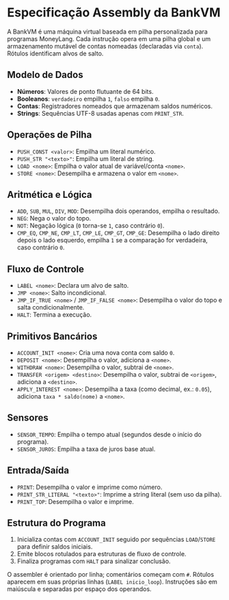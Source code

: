 # Especificação Assembly da BankVM

A BankVM é uma máquina virtual baseada em pilha personalizada para programas MoneyLang. Cada instrução opera em uma pilha global e um armazenamento mutável de contas nomeadas (declaradas via `conta`). Rótulos identificam alvos de salto.

## Modelo de Dados
- **Números**: Valores de ponto flutuante de 64 bits.
- **Booleanos**: `verdadeiro` empilha `1`, `falso` empilha `0`.
- **Contas**: Registradores nomeados que armazenam saldos numéricos.
- **Strings**: Sequências UTF-8 usadas apenas com `PRINT_STR`.

## Operações de Pilha
- `PUSH_CONST <valor>`: Empilha um literal numérico.
- `PUSH_STR "<texto>"`: Empilha um literal de string.
- `LOAD <nome>`: Empilha o valor atual de variável/conta `<nome>`.
- `STORE <nome>`: Desempilha e armazena o valor em `<nome>`.

## Aritmética e Lógica
- `ADD`, `SUB`, `MUL`, `DIV`, `MOD`: Desempilha dois operandos, empilha o resultado.
- `NEG`: Nega o valor do topo.
- `NOT`: Negação lógica (`0` torna-se `1`, caso contrário `0`).
- `CMP_EQ`, `CMP_NE`, `CMP_LT`, `CMP_LE`, `CMP_GT`, `CMP_GE`: Desempilha o lado direito depois o lado esquerdo, empilha `1` se a comparação for verdadeira, caso contrário `0`.

## Fluxo de Controle
- `LABEL <nome>`: Declara um alvo de salto.
- `JMP <nome>`: Salto incondicional.
- `JMP_IF_TRUE <nome>` / `JMP_IF_FALSE <nome>`: Desempilha o valor do topo e salta condicionalmente.
- `HALT`: Termina a execução.

## Primitivos Bancários
- `ACCOUNT_INIT <nome>`: Cria uma nova conta com saldo `0`.
- `DEPOSIT <nome>`: Desempilha o valor, adiciona a `<nome>`.
- `WITHDRAW <nome>`: Desempilha o valor, subtrai de `<nome>`.
- `TRANSFER <origem> <destino>`: Desempilha o valor, subtrai de `<origem>`, adiciona a `<destino>`.
- `APPLY_INTEREST <nome>`: Desempilha a taxa (como decimal, ex.: `0.05`), adiciona `taxa * saldo(nome)` a `<nome>`.

## Sensores
- `SENSOR_TEMPO`: Empilha o tempo atual (segundos desde o início do programa).
- `SENSOR_JUROS`: Empilha a taxa de juros base atual.

## Entrada/Saída
- `PRINT`: Desempilha o valor e imprime como número.
- `PRINT_STR_LITERAL "<texto>"`: Imprime a string literal (sem uso da pilha).
- `PRINT_TOP`: Desempilha o valor e imprime.

## Estrutura do Programa
1. Inicializa contas com `ACCOUNT_INIT` seguido por sequências `LOAD`/`STORE` para definir saldos iniciais.
2. Emite blocos rotulados para estruturas de fluxo de controle.
3. Finaliza programas com `HALT` para sinalizar conclusão.

O assembler é orientado por linha; comentários começam com `#`. Rótulos aparecem em suas próprias linhas (`LABEL inicio_loop`). Instruções são em maiúscula e separadas por espaço dos operandos.
